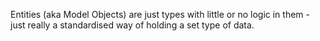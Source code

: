 Entities (aka Model Objects) are just types with little or no logic in them - just really a standardised way
of holding a set type of data.
